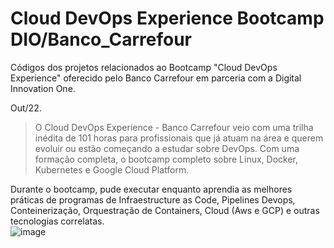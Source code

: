 # Cloud DevOps Experience Bootcamp DIO/Banco_Carrefour

Códigos dos projetos relacionados ao Bootcamp "Cloud DevOps Experience" oferecido pelo Banco Carrefour em parceria com a Digital Innovation One.  

Out/22.  

> O Cloud DevOps Experience - Banco Carrefour veio com uma trilha inédita de 101 horas para profissionais que já atuam na área e querem evoluir ou estão começando a estudar sobre DevOps. Com uma formação completa, o bootcamp completo sobre Linux, Docker, Kubernetes e Google Cloud Platform.  

Durante o bootcamp, pude executar enquanto aprendia as melhores práticas de programas de Infraestructure as Code, Pipelines Devops, Conteinerização, Orquestração de Containers, Cloud (Aws e GCP) e outras tecnologias correlatas.  
![image](https://user-images.githubusercontent.com/15808208/195869329-795e055b-fd5d-472f-a1c0-4774fb12cec5.png)
